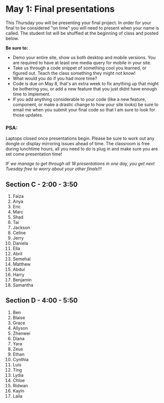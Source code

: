 # May 1: Final presentations

This Thursday you will be presenting your final project. In order for your final to be considered "on time" you will need to present when your name is called. The student list will be shuffled at the beginning of class and posted below.

**Be sure to:**

- Demo your entire site, show us both desktop and mobile versions. You are required to have at least one media query for mobile in your site.
- Take us through a code snippet of something cool you learned, or figured out. Teach the class something they might not know!
- What would you do if you had more time?
- Code is due on May 8, that's an extra week to fix anything up that might be bothering you, or add a new feature that you just didnt have enough time to implement.
- If you add anything considerable to your code (like a new feature, component, or make a drastic change to how your site looks) be sure to email me when you submit your final code so that I am sure to look for those updates.

### PSA:

Laptops closed once presentations begin. Please be sure to work out any dongle or display mirroring issues ahead of time. The classroom is free during lunchtime hours, all you need to do is plug in and make sure you are set come presentation time!

_IF we manage to get through all 18 presentations in one day, you get next Tuesday free to worry about your other finals!!!_

## Section C - 2:00 - 3:50

1. Faiza
2. Anya
3. Eric
4. Marc
5. Shad
6. Tai
7. Jackson
8. Celine
9. Jerry
10. Daniela
11. Ella
12. Abril
13. Semehal
14. Matthew
15. Abdul
16. Harry
17. Benjamin
18. Samantha

## Section D - 4:00 - 5:50

1. Ben
2. Blaise
3. Grace
4. Allyson
5. Zhenwei
6. Diana
7. Yara
8. Zeus
9. Ethan
10. Cynthia
11. Luis
13. Ting
14. Lydia
15. Chloe
16. Ridwan
17. Kayln
18. Laila
